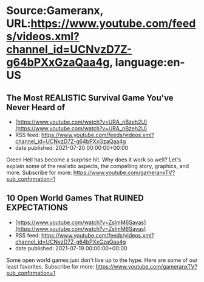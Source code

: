# Source:Gameranx, URL:https://www.youtube.com/feeds/videos.xml?channel_id=UCNvzD7Z-g64bPXxGzaQaa4g, language:en-US

## The Most REALISTIC Survival Game You've Never Heard of
 - [https://www.youtube.com/watch?v=URA_nBzeh2U](https://www.youtube.com/watch?v=URA_nBzeh2U)
 - RSS feed: https://www.youtube.com/feeds/videos.xml?channel_id=UCNvzD7Z-g64bPXxGzaQaa4g
 - date published: 2021-07-20 00:00:00+00:00

Green Hell has become a surprise hit. Why does it work so well? Let's explain some of the realistic aspects, the compelling story, graphics, and more.
Subscribe for more: https://www.youtube.com/gameranxTV?sub_confirmation=1

## 10 Open World Games That RUINED EXPECTATIONS
 - [https://www.youtube.com/watch?v=ZsImM6Savas](https://www.youtube.com/watch?v=ZsImM6Savas)
 - RSS feed: https://www.youtube.com/feeds/videos.xml?channel_id=UCNvzD7Z-g64bPXxGzaQaa4g
 - date published: 2021-07-19 00:00:00+00:00

Some open world games just don't live up to the hype. Here are some of our least favorites.
Subscribe for more: https://www.youtube.com/gameranxTV?sub_confirmation=1

